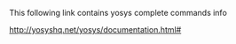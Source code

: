 This following link contains yosys complete commands info

http://yosyshq.net/yosys/documentation.html#
